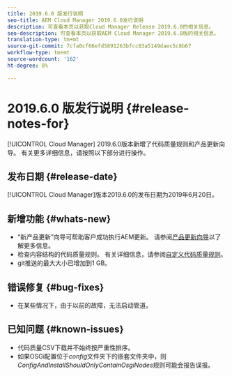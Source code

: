 ```yaml
---
title: 2019.6.0 版发行说明
seo-title: AEM Cloud Manager 2019.6.0发行说明
description: 可查看本页以获取Cloud Manager Release 2019.6.0的相关信息。
seo-description: 可查看本页以获取AEM Cloud Manager 2019.6.0版的相关信息。
translation-type: tm+mt
source-git-commit: 7cfa0cf66efd5891263bfcc83a5149daec5c8b67
workflow-type: tm+mt
source-wordcount: '162'
ht-degree: 8%

---
```


# 2019.6.0 版发行说明 {#release-notes-for}

[!UICONTROL Cloud Manager] 2019.6.0版本新增了代码质量规则和产品更新向导。 有关更多详细信息，请按照以下部分进行操作。

## 发布日期 {#release-date}

[!UICONTROL Cloud Manager]版本2019.6.0的发布日期为2019年6月20日。

## 新增功能 {#whats-new}

* “新产品更新”向导可帮助客户成功执行AEM更新。 请参阅[产品更新向导](overview-productupdate-wizard.md)以了解更多信息。
* 检查内容结构的代码质量规则。 有关详细信息，请参阅[自定义代码质量规则](custom-code-quality-rules.md)。
* git推送的最大大小已增加到1 GB。

## 错误修复 {#bug-fixes}

* 在某些情况下，由于以前的故障，无法启动管道。

## 已知问题 {#known-issues}

* 代码质量CSV下载并不始终按严重性排序。
* 如果OSGi配置位于&#x200B;*config*&#x200B;文件夹下的嵌套文件夹中，则&#x200B;*ConfigAndInstallShouldOnlyContainOsgiNodes*&#x200B;规则可能会报告误报。